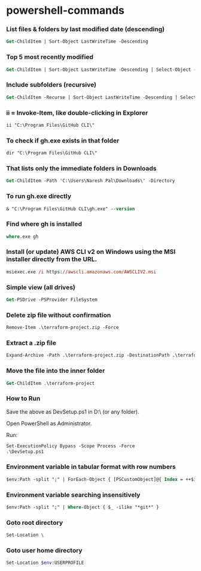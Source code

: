 # powershell-commands

### List files & folders by last modified date (descending)
```ps
Get-ChildItem | Sort-Object LastWriteTime -Descending
```
### Top 5 most recently modified
```ps
Get-ChildItem | Sort-Object LastWriteTime -Descending | Select-Object -First 5
```
### Include subfolders (recursive)
```ps
Get-ChildItem -Recurse | Sort-Object LastWriteTime -Descending | Select-Object FullName, LastWriteTime -First 10
```
### ii = Invoke-Item, like double-clicking in Explorer
```ps
ii "C:\Program Files\GitHub CLI\"
```
### To check if gh.exe exists in that folder
```ps
dir "C:\Program Files\GitHub CLI\"
```
### That lists only the immediate folders in Downloads
```ps
Get-ChildItem -Path 'C:\Users\Naresh Pal\Downloads\' -Directory
```
### To run gh.exe directly
```ps
& "C:\Program Files\GitHub CLI\gh.exe" --version
```
### Find where gh is installed
```ps
where.exe gh
```
### Install (or update) AWS CLI v2 on Windows using the MSI installer directly from the URL.
```ps
msiexec.exe /i https://awscli.amazonaws.com/AWSCLIV2.msi
```
### Simple view (all drives) 
```ps
Get-PSDrive -PSProvider FileSystem
```
### Delete zip file without confirmation
```ps
Remove-Item .\terraform-project.zip -Force
```
### Extract a .zip file
```ps
Expand-Archive -Path .\terraform-project.zip -DestinationPath .\terraform-project -Force
```
### Move the file into the inner folder
```ps
Get-ChildItem .\terraform-project
```
### How to Run

Save the above as DevSetup.ps1 in D:\ (or any folder).

Open PowerShell as Administrator.

Run:
```ps
Set-ExecutionPolicy Bypass -Scope Process -Force
.\DevSetup.ps1
```
### Environment variable in tabular format with row numbers
```ps
$env:Path -split ";" | ForEach-Object { [PSCustomObject]@{ Index = ++$i; Path = $_ } } | Format-Table -AutoSize
```
### Environment variable searching insensitively
```ps
$env:Path -split ";" | Where-Object { $_ -ilike "*git*" }
```
### Goto root directory
```sh
Set-Location \
```
### Goto user home directory
```sh
Set-Location $env:USERPROFILE
```

